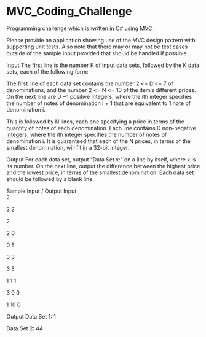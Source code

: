 # MVC_Coding_Challenge
Programming challenge which is written in C# using MVC.

Please provide an application showing use of the MVC design pattern with supporting unit tests.  Also note that there may or may not be test cases outside of the sample input provided that should be handled if possible.

Input
The first line is the number K of input data sets, followed by the K data sets, each of the following form:

The first line of each data set contains the number 2 <= D <= 7 of denominations, and the number 2 <= N <= 10 of the item’s different prices. On the next line are D −1 positive integers, where the ith integer specifies the number of notes of denomination i + 1 that are equivalent to 1 note of denomination i.

This is followed by N lines, each one specifying a price in terms of the quantity of notes of each denomination. Each line contains D non-negative integers, where the ith integer specifies the number of notes of denomination i. It is guaranteed that each of the N prices, in terms of the smallest denomination, will fit in a 32-bit integer.

Output
For each data set, output “Data Set x:” on a line by itself, where x is its number. On the next line, output the difference between the highest price and the lowest price, in terms of the smallest denomination. Each data set should be followed by a blank line.

Sample Input / Output
Input	
2

2 2

2

2 0

0 5

3 3

3 5

1 1 1

3 0 0

1 10 0

Output
Data Set 1:
1

Data Set 2:
44
